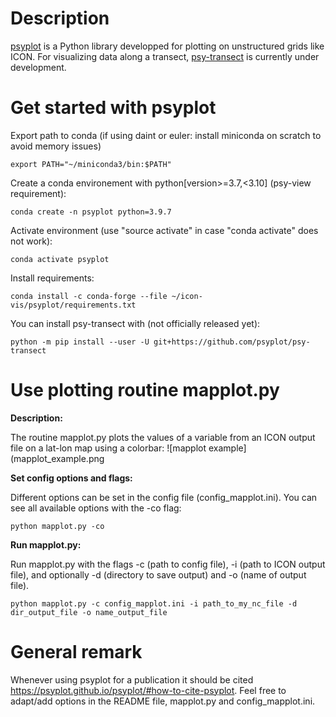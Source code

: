 # Description
[psyplot](https://psyplot.github.io) is a Python library developped for plotting on unstructured grids like ICON.
For visualizing data along a transect, [psy-transect](https://github.com/psyplot/psy-transect) is currently under development.

# Get started with psyplot
Export path to conda (if using daint or euler: install miniconda on scratch to avoid memory issues)

    export PATH="~/miniconda3/bin:$PATH"

Create a conda environement with python[version>=3.7,<3.10] (psy-view requirement): 
    
    conda create -n psyplot python=3.9.7

Activate environment (use "source activate" in case "conda activate" does not work): 
    
    conda activate psyplot

Install requirements: 
    
    conda install -c conda-forge --file ~/icon-vis/psyplot/requirements.txt

You can install psy-transect with (not officially released yet):

    python -m pip install --user -U git+https://github.com/psyplot/psy-transect

# Use plotting routine mapplot.py
**Description:**

The routine mapplot.py plots the values of a variable from an ICON output file on a lat-lon map using a colorbar:
<a name="mapplot_example"/>![mapplot example](mapplot_example.png

**Set config options and flags:**

Different options can be set in the config file (config_mapplot.ini). You can see all available options with the -co flag:

    python mapplot.py -co

**Run mapplot.py:** 

Run mapplot.py with the flags -c (path to config file), -i (path to ICON output file),
and optionally -d (directory to save output) and -o (name of output file).

    python mapplot.py -c config_mapplot.ini -i path_to_my_nc_file -d dir_output_file -o name_output_file

# General remark
Whenever using psyplot for a publication it should be cited https://psyplot.github.io/psyplot/#how-to-cite-psyplot.
Feel free to adapt/add options in the README file, mapplot.py and config_mapplot.ini.

